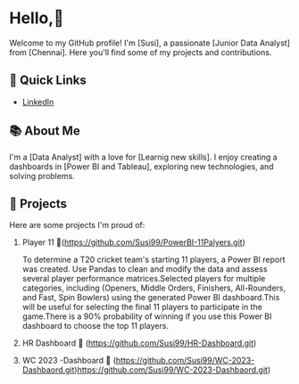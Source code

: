 
# Hello,👋

Welcome to my GitHub profile! I'm [Susi], a passionate [Junior Data Analyst] from [Chennai]. Here you'll find some of my projects and contributions.

## 🚀 Quick Links
- [LinkedIn](https://www.linkedin.com/in/susee-m/)

## 📚 About Me

I'm a [Data Analyst] with a love for [Learnig new skills]. I enjoy creating a dashboards in [Power BI and Tableau], exploring new technologies, and solving problems.

## 💼 Projects

Here are some projects I'm proud of:

1. Player 11 🌱(https://github.com/Susi99/PowerBI-11Palyers.git)

    To determine a T20 cricket team's starting 11 players, a Power BI report was created. Use Pandas to clean and modify the data and assess several player     performance matrices.Selected players for multiple categories, including (Openers, Middle Orders, Finishers, All-Rounders, and Fast, Spin Bowlers) using the generated Power BI dashboard.This will be useful for selecting the final 11 players to participate in the game.There is a 90% probability of winning if you use this Power BI dashboard to choose the top 11 players.



2. HR Dashboard 🌱 (https://github.com/Susi99/HR-Dashboard.git)

3. WC 2023 -Dashboard 🌱  (https://github.com/Susi99/WC-2023-Dashbaord.git)https://github.com/Susi99/WC-2023-Dashbaord.git)


